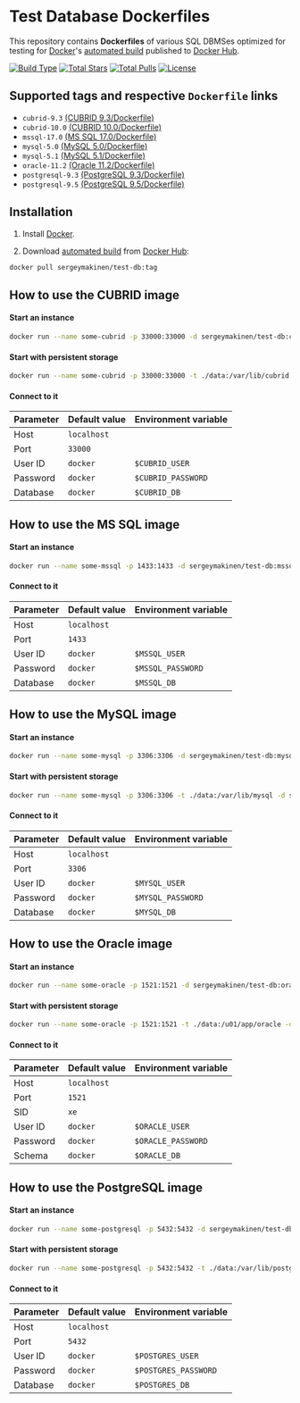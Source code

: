 # Test Database Dockerfiles

This repository contains **Dockerfiles** of various SQL DBMSes optimized for testing for [Docker](https://www.docker.com/)'s [automated build](https://hub.docker.com/r/sergeymakinen/oracle/) published to [Docker Hub](https://hub.docker.com/).

[![Build Type](https://img.shields.io/docker/automated/sergeymakinen/test-db.svg?style=flat-square)](https://hub.docker.com/r/sergeymakinen/test-db/) [![Total Stars](https://img.shields.io/docker/stars/sergeymakinen/test-db.svg?style=flat-square)](https://hub.docker.com/r/sergeymakinen/test-db/) [![Total Pulls](https://img.shields.io/docker/pulls/sergeymakinen/test-db.svg?style=flat-square)](https://hub.docker.com/r/sergeymakinen/test-db/) [![License](https://img.shields.io/badge/license-MIT-brightgreen.svg?style=flat-square)](LICENSE)

## Supported tags and respective `Dockerfile` links

* `cubrid-9.3` [(CUBRID 9.3/Dockerfile)](https://github.com/sergeymakinen/docker-test-db/blob/master/CUBRID%209.3/Dockerfile)
* `cubrid-10.0` [(CUBRID 10.0/Dockerfile)](https://github.com/sergeymakinen/docker-test-db/blob/master/CUBRID%2010.0/Dockerfile)
* `mssql-17.0` [(MS SQL 17.0/Dockerfile)](https://github.com/sergeymakinen/docker-test-db/blob/master/MS%20SQL%2017.0/Dockerfile)
* `mysql-5.0` [(MySQL 5.0/Dockerfile)](https://github.com/sergeymakinen/docker-test-db/blob/master/MySQL%205.0/Dockerfile)
* `mysql-5.1` [(MySQL 5.1/Dockerfile)](https://github.com/sergeymakinen/docker-test-db/blob/master/MySQL%205.1/Dockerfile)
* `oracle-11.2` [(Oracle 11.2/Dockerfile)](https://github.com/sergeymakinen/docker-test-db/blob/master/Oracle%2011.2/Dockerfile)
* `postgresql-9.3` [(PostgreSQL 9.3/Dockerfile)](https://github.com/sergeymakinen/docker-test-db/blob/master/PostgreSQL%209.3/Dockerfile)
* `postgresql-9.5` [(PostgreSQL 9.5/Dockerfile)](https://github.com/sergeymakinen/docker-test-db/blob/master/PostgreSQL%209.5/Dockerfile)

## Installation

1. Install [Docker](https://www.docker.com/).

2. Download [automated build](https://hub.docker.com/r/sergeymakinen/test-db/) from [Docker Hub](https://hub.docker.com/): 

```bash
docker pull sergeymakinen/test-db:tag
```

## How to use the CUBRID image

#### Start an instance

```bash
docker run --name some-cubrid -p 33000:33000 -d sergeymakinen/test-db:cubrid-9.3
```

#### Start with persistent storage

```bash
docker run --name some-cubrid -p 33000:33000 -t ./data:/var/lib/cubrid -d sergeymakinen/test-db:cubrid-9.3
```

#### Connect to it

Parameter | Default value | Environment variable
--- | --- | ---
Host | `localhost` |
Port | `33000 ` |
User ID | `docker` | `$CUBRID_USER`
Password | `docker` | `$CUBRID_PASSWORD`
Database | `docker` | `$CUBRID_DB`

## How to use the MS SQL image

#### Start an instance

```bash
docker run --name some-mssql -p 1433:1433 -d sergeymakinen/test-db:mssql-17.0
```

#### Connect to it

Parameter | Default value | Environment variable
--- | --- | ---
Host | `localhost` |
Port | `1433` |
User ID | `docker` | `$MSSQL_USER`
Password | `docker` | `$MSSQL_PASSWORD`
Database | `docker` | `$MSSQL_DB`

## How to use the MySQL image

#### Start an instance

```bash
docker run --name some-mysql -p 3306:3306 -d sergeymakinen/test-db:mysql-5.1
```

#### Start with persistent storage

```bash
docker run --name some-mysql -p 3306:3306 -t ./data:/var/lib/mysql -d sergeymakinen/test-db:mysql-5.1
```

#### Connect to it

Parameter | Default value | Environment variable
--- | --- | ---
Host | `localhost` |
Port | `3306` |
User ID | `docker` | `$MYSQL_USER`
Password | `docker` | `$MYSQL_PASSWORD`
Database | `docker` | `$MYSQL_DB`

## How to use the Oracle image

#### Start an instance

```bash
docker run --name some-oracle -p 1521:1521 -d sergeymakinen/test-db:oracle-11.2
```

#### Start with persistent storage

```bash
docker run --name some-oracle -p 1521:1521 -t ./data:/u01/app/oracle -d sergeymakinen/test-db:oracle-11.2
```

#### Connect to it

Parameter | Default value | Environment variable
--- | --- | ---
Host | `localhost` |
Port | `1521` |
SID | `xe` |
User ID | `docker` | `$ORACLE_USER`
Password | `docker` | `$ORACLE_PASSWORD`
Schema | `docker` | `$ORACLE_DB`

## How to use the PostgreSQL image

#### Start an instance

```bash
docker run --name some-postgresql -p 5432:5432 -d sergeymakinen/test-db:postgresql-9.3
```

#### Start with persistent storage

```bash
docker run --name some-postgresql -p 5432:5432 -t ./data:/var/lib/postgresql/data -d sergeymakinen/test-db:postgresql-9.3
```

#### Connect to it

Parameter | Default value | Environment variable
--- | --- | ---
Host | `localhost` |
Port | `5432` |
User ID | `docker` | `$POSTGRES_USER`
Password | `docker` | `$POSTGRES_PASSWORD`
Database | `docker` | `$POSTGRES_DB`
